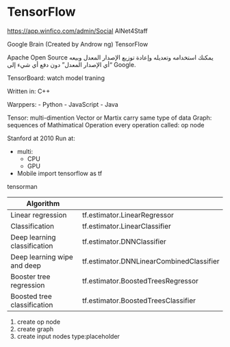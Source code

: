 TensorFlow
==========

https://app.winfico.com/admin/Social
AlNet4Staff

Google Brain (Created by Androw ng)
    TensorFlow


Apache Open Source
يمكنك استخدامه وتعديله وإعادة توزيع الإصدار المعدل وبيعه “أي الإصدار المعدل” دون دفع أي شيء إلى Google.

TensorBoard: watch model traning

Written in: C++

Warppers:
    - Python
    - JavaScript
    - Java

Tensor: multi-dimention Vector or Martix carry same type of data
Graph: sequences of Mathimatical Operation
    every operation called: op node

Stanford at 2010
Run at:
- multi:
    - CPU
    - GPU
- Mobile
import tensorflow as tf



tensorman


| Algorithm                    |                                          |
|------------------------------|------------------------------------------|
| Linear regression            | tf.estimator.LinearRegressor             |
| Classification               | tf.estimator.LinearClassifier            |
| Deep learning classification | tf.estimator.DNNClassifier               |
| Deep learning wipe and deep  | tf.estimator.DNNLinearCombinedClassifier |
| Booster tree regression      | tf.estimator.BoostedTreesRegressor       |
| Boosted tree classification  | tf.estimator.BoostedTreesClassifier      |




1. create op node
2. create graph
3. create input nodes
    type:placeholder